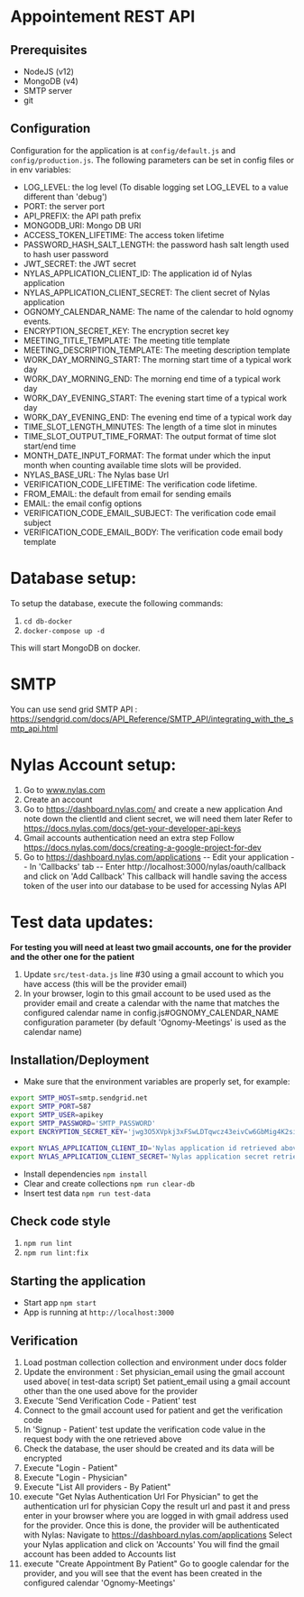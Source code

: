 # Appointement REST API

## Prerequisites

- NodeJS (v12)
- MongoDB (v4)
- SMTP server
- git

## Configuration

Configuration for the application is at `config/default.js` and `config/production.js`.
The following parameters can be set in config files or in env variables:

- LOG_LEVEL: the log level (To disable logging set LOG_LEVEL to a value different than 'debug')
- PORT: the server port
- API_PREFIX: the API path prefix
- MONGODB_URI: Mongo DB URI
- ACCESS_TOKEN_LIFETIME: The access token lifetime
- PASSWORD_HASH_SALT_LENGTH: the password hash salt length used to hash user password
- JWT_SECRET: the JWT secret
- NYLAS_APPLICATION_CLIENT_ID: The application id of Nylas application
- NYLAS_APPLICATION_CLIENT_SECRET: The client secret of Nylas application
- OGNOMY_CALENDAR_NAME: The name of the calendar to hold ognomy events.
- ENCRYPTION_SECRET_KEY: The encryption secret key
- MEETING_TITLE_TEMPLATE: The meeting title template
- MEETING_DESCRIPTION_TEMPLATE: The meeting description template
- WORK_DAY_MORNING_START: The morning start time of a typical work day
- WORK_DAY_MORNING_END: The morning end time of a typical work day
- WORK_DAY_EVENING_START: The evening start time of a typical work day
- WORK_DAY_EVENING_END: The evening end time of a typical work day
- TIME_SLOT_LENGTH_MINUTES: The length of a time slot in minutes
- TIME_SLOT_OUTPUT_TIME_FORMAT: The output format of time slot start/end time
- MONTH_DATE_INPUT_FORMAT: The format under which the input month when counting available time slots will be provided.
- NYLAS_BASE_URL: The Nylas base Url
- VERIFICATION_CODE_LIFETIME: The verification code lifetime.
- FROM_EMAIL: the default from email for sending emails
- EMAIL: the email config options
- VERIFICATION_CODE_EMAIL_SUBJECT: The verification code email subject
- VERIFICATION_CODE_EMAIL_BODY: The verification code email body template

# Database setup:
To setup the database, execute the following commands:
1. `cd db-docker`
2. `docker-compose up -d`
   
This will start MongoDB on docker.


# SMTP
You can use send grid SMTP API : https://sendgrid.com/docs/API_Reference/SMTP_API/integrating_with_the_smtp_api.html

# Nylas Account setup:
1. Go to www.nylas.com
2. Create an account
3. Go to https://dashboard.nylas.com/ and create a new application
   And note down the clientId and client secret, we will need them later
   Refer to https://docs.nylas.com/docs/get-your-developer-api-keys
4. Gmail accounts authentication need an extra step
   Follow https://docs.nylas.com/docs/creating-a-google-project-for-dev 
5. Go to https://dashboard.nylas.com/applications
   -- Edit your application
   -- In 'Callbacks' tab
   -- Enter http://localhost:3000/nylas/oauth/callback and click on 'Add Callback'
      This callback will handle saving the access token of the user into our database to be used for accessing Nylas API

# Test data updates:
**For testing you will need at least two gmail accounts, one for the provider and the other one for the patient**

1. Update `src/test-data.js` line #30 using a gmail account to which you have access (this will be the provider email)
2. In your browser, login to this gmail account to be used used as the provider email and create a calendar with the name that matches the configured calendar name in config.js#OGNOMY_CALENDAR_NAME configuration parameter (by default 'Ognomy-Meetings' is used as the calendar name)


## Installation/Deployment
- Make sure that the environment variables are properly set, for example:
```bash
export SMTP_HOST=smtp.sendgrid.net
export SMTP_PORT=587
export SMTP_USER=apikey
export SMTP_PASSWORD='SMTP_PASSWORD'
export ENCRYPTION_SECRET_KEY='jwg3O5XVpkj3xFSwLDTqwcz43eivCw6GbMig4K2siXI'

export NYLAS_APPLICATION_CLIENT_ID='Nylas application id retrieved above in step # Nylas Account setup: '
export NYLAS_APPLICATION_CLIENT_SECRET='Nylas application secret retrieved in step # Nylas Account setup:'
```

- Install dependencies `npm install`
- Clear and create collections `npm run clear-db`
- Insert test data `npm run test-data`

## Check code style
1. `npm run lint`
2. `npm run lint:fix`


## Starting the application

- Start app `npm start`
- App is running at `http://localhost:3000`


## Verification
1. Load postman collection collection and environment under docs folder
2. Update the environment : 
   Set physician_email using the gmail account used above( in test-data script)
   Set patient_email using a gmail account other than the one used above for the provider
3. Execute 'Send Verification Code - Patient' test
4. Connect to the gmail account used for patient and get the verification code
5. In 'Signup - Patient' test update the verification code value in the request body with the one retrieved above
6. Check the database, the user should be created and its data will be encrypted
7. Execute "Login - Patient"
8. Execute "Login - Physician"
9.  Execute "List All providers - By Patient"
10. execute "Get Nylas Authentication Url For Physician" to get the authentication url for physician
    Copy the result url and past it and press enter in your browser where you are logged in with gmail address used for the provider.
    Once this is done, the provider will be authenticated with Nylas:
    Navigate to https://dashboard.nylas.com/applications
    Select your Nylas application and click on 'Accounts'
    You will find the gmail account has been added to Accounts list
12. execute "Create Appointment By Patient"
    Go to google calendar for the provider, and you will see that the event has been created in the configured calendar 'Ognomy-Meetings'




